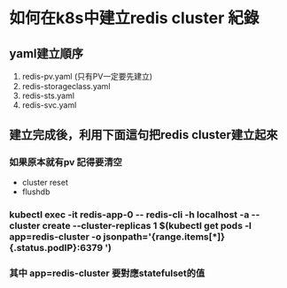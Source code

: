 # 如何在k8s中建立redis cluster 紀錄

## yaml建立順序
1. redis-pv.yaml (只有PV一定要先建立)
2. redis-storageclass.yaml
3. redis-sts.yaml
4. redis-svc.yaml

## 建立完成後，利用下面這句把redis cluster建立起來
### __如果原本就有pv 記得要清空__
* cluster reset
* flushdb

### kubectl exec -it redis-app-0 -- redis-cli -h localhost -a <your own password if had> --cluster create --cluster-replicas 1 $(kubectl get pods -l app=redis-cluster -o jsonpath='{range.items[*]}{.status.podIP}:6379 ')



### 其中 app=redis-cluster 要對應statefulset的值
